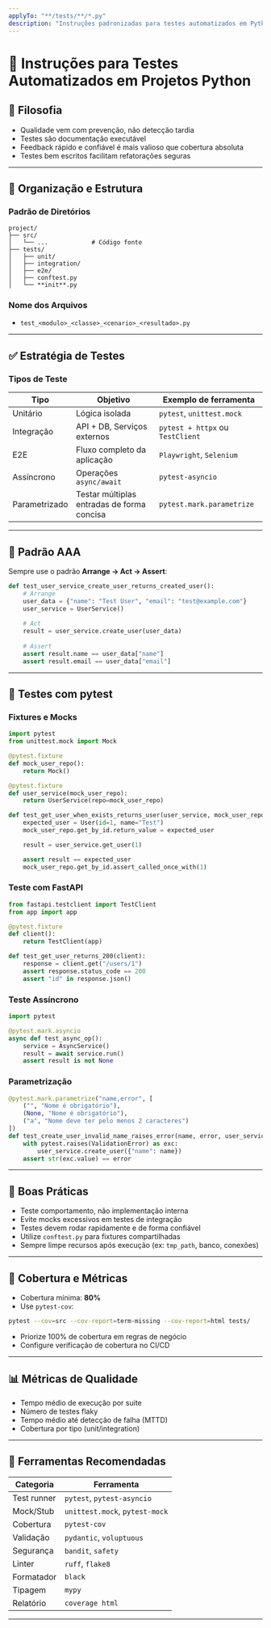 ```yaml
---
applyTo: "**/tests/**/*.py"
description: "Instruções padronizadas para testes automatizados em Python"
---
```


# 🧪 Instruções para Testes Automatizados em Projetos Python

## 🎯 Filosofia

- Qualidade vem com prevenção, não detecção tardia
- Testes são documentação executável
- Feedback rápido e confiável é mais valioso que cobertura absoluta
- Testes bem escritos facilitam refatorações seguras

---

## 📂 Organização e Estrutura

### Padrão de Diretórios

```
project/
├── src/
│   └── ...            # Código fonte
├── tests/
│   ├── unit/
│   ├── integration/
│   ├── e2e/
│   ├── conftest.py
│   └── **init**.py
```

### Nome dos Arquivos

- `test_<modulo>_<classe>_<cenario>_<resultado>.py`

---

## ✅ Estratégia de Testes

### Tipos de Teste

| Tipo         | Objetivo                                 | Exemplo de ferramenta         |
|--------------|-------------------------------------------|-------------------------------|
| Unitário     | Lógica isolada                           | `pytest`, `unittest.mock`     |
| Integração   | API + DB, Serviços externos              | `pytest + httpx` ou `TestClient` |
| E2E          | Fluxo completo da aplicação              | `Playwright`, `Selenium`      |
| Assíncrono   | Operações `async/await`                  | `pytest-asyncio`              |
| Parametrizado| Testar múltiplas entradas de forma concisa| `pytest.mark.parametrize`     |

---

## 🧱 Padrão AAA

Sempre use o padrão **Arrange → Act → Assert**:

```python
def test_user_service_create_user_returns_created_user():
    # Arrange
    user_data = {"name": "Test User", "email": "test@example.com"}
    user_service = UserService()
    
    # Act
    result = user_service.create_user(user_data)
    
    # Assert
    assert result.name == user_data["name"]
    assert result.email == user_data["email"]
```

---

## 🧪 Testes com pytest

### Fixtures e Mocks

```python
import pytest
from unittest.mock import Mock

@pytest.fixture
def mock_user_repo():
    return Mock()

@pytest.fixture
def user_service(mock_user_repo):
    return UserService(repo=mock_user_repo)

def test_get_user_when_exists_returns_user(user_service, mock_user_repo):
    expected_user = User(id=1, name="Test")
    mock_user_repo.get_by_id.return_value = expected_user

    result = user_service.get_user(1)

    assert result == expected_user
    mock_user_repo.get_by_id.assert_called_once_with(1)
```

### Teste com FastAPI

```python
from fastapi.testclient import TestClient
from app import app

@pytest.fixture
def client():
    return TestClient(app)

def test_get_user_returns_200(client):
    response = client.get("/users/1")
    assert response.status_code == 200
    assert "id" in response.json()
```

### Teste Assíncrono

```python
import pytest

@pytest.mark.asyncio
async def test_async_op():
    service = AsyncService()
    result = await service.run()
    assert result is not None
```

### Parametrização

```python
@pytest.mark.parametrize("name,error", [
    ("", "Nome é obrigatório"),
    (None, "Nome é obrigatório"),
    ("a", "Nome deve ter pelo menos 2 caracteres")
])
def test_create_user_invalid_name_raises_error(name, error, user_service):
    with pytest.raises(ValidationError) as exc:
        user_service.create_user({"name": name})
    assert str(exc.value) == error
```

---

## 🧼 Boas Práticas

* Teste comportamento, não implementação interna
* Evite mocks excessivos em testes de integração
* Testes devem rodar rapidamente e de forma confiável
* Utilize `conftest.py` para fixtures compartilhadas
* Sempre limpe recursos após execução (ex: `tmp_path`, banco, conexões)

---

## 🧮 Cobertura e Métricas

* Cobertura mínima: **80%**
* Use `pytest-cov`:

```bash
pytest --cov=src --cov-report=term-missing --cov-report=html tests/
```

* Priorize 100% de cobertura em regras de negócio
* Configure verificação de cobertura no CI/CD

---

## 📊 Métricas de Qualidade

* Tempo médio de execução por suite
* Número de testes flaky
* Tempo médio até detecção de falha (MTTD)
* Cobertura por tipo (unit/integration)

---

## 🔧 Ferramentas Recomendadas

| Categoria   | Ferramenta                     |
| ----------- | ------------------------------ |
| Test runner | `pytest`, `pytest-asyncio`     |
| Mock/Stub   | `unittest.mock`, `pytest-mock` |
| Cobertura   | `pytest-cov`                   |
| Validação   | `pydantic`, `voluptuous`       |
| Segurança   | `bandit`, `safety`             |
| Linter      | `ruff`, `flake8`               |
| Formatador  | `black`                        |
| Tipagem     | `mypy`                         |
| Relatório   | `coverage html`                |

---
